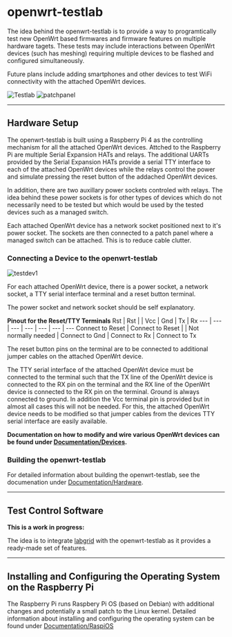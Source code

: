 # openwrt-testlab

The idea behind the openwrt-testlab is to provide a way to programtically test new OpenWrt based firmwares and firmware features on multiple hardware tagets.  These tests may include interactions between OpenWrt devices (such has meshing) requiring multiple devices to be flashed and configured simultaneously.

Future plans include adding smartphones and other devices to test WiFi connectivity with the attached OpenWrt devices.

![Testlab](https://github.com/user-attachments/assets/342c0612-ab7b-4b83-ad80-b10386c611cb)
![patchpanel](https://github.com/user-attachments/assets/a955a3a7-a62a-4301-84dc-18d35c71b239)

---

## Hardware Setup

The openwrt-testlab is built using a Raspberry Pi 4 as the controlling mechanism for all the attached OpenWrt devices.  Attched to the Raspberry Pi are multiple Serial Expansion HATs and relays.  The additional UARTs provided by the Serial Expansion HATs provide a serial TTY interface to each of the attached OpenWrt devices while the relays control the power and simulate pressing the reset button of the addached OpenWrt devices.

In addition, there are two auxillary power sockets controled with relays.  The idea behind these power sockets is for other types of devices which do not necessarily need to be tested but which would be used by the tested devices such as a managed switch.

Each attached OpenWrt device has a network socket positioned next to it's power socket.  The sockets are then connected to a patch panel where a managed switch can be attached.  This is to reduce cable clutter.

### Connecting a Device to the openwrt-testlab

![testdev1](https://github.com/user-attachments/assets/495f7078-c43f-448b-be26-f172b0fad3ab)

For each attached OpenWrt device, there is a power socket, a network socket, a TTY serial interface terminal and a reset button terminal.  

The power socket and network socket should be self explanatory. 

**Pinout for the Reset/TTY Terminals**
Rst | Rst | | Vcc | Gnd | Tx | Rx
--- | --- | --- | --- | --- | --- | ---
Connect to Reset | Connect to Reset | | Not normally needed | Connect to Gnd | Connect to Rx | Connect to Tx

The reset button pins on the terminal are to be connected to additional jumper cables on the attached OpenWrt device.

The TTY serial interface of the attached OpenWrt device must be connected to the terminal such that the TX line of the OpenWrt device is connected to the RX pin on the terminal and the RX line of the OpenWrt device is connected to the RX pin on the terminal.  Ground is always connected to ground.  In addition the Vcc terminal pin is provided but in almost all cases this will not be needed.  For this, the attached OpenWrt device needs to be modified so that jumper cables from the devices TTY serial interface are easily available.

**Documentation on how to modify and wire various OpenWrt devices can be found under [Documentation/Devices](Documentation/Devices).**

### Building the openwrt-testlab

For detailed information about building the openwrt-testlab, see the documenation under [Documentation/Hardware](Documentation/Hardware).

---

## Test Control Software

**This is a work in progress:**

The idea is to integrate [labgrid](https://labgrid.readthedocs.io/en/latest/) with the openwrt-testlab as it provides a ready-made set of features.

---

## Installing and Configuring the Operating System on the Raspberry Pi

The Raspberry Pi runs Raspbery Pi OS (based on Debian) with additional changes and potentially a small patch to the Linux kernel.  Detailed information about installing and configuring the operating system can be found under [Documentation/RaspiOS](Documentation/RaspiOS)
